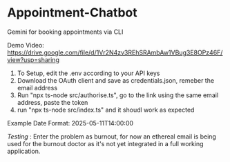# Appointment-Chatbot

Gemini for booking appointments via CLI

Demo Video: https://drive.google.com/file/d/1Vr2N4zv3REhSRAmbAw1VBug3E8OPz46F/view?usp=sharing


1. To Setup, edit the .env according to your API keys
2. Download the OAuth client and save as credentials.json, remeber the email address
3. Run "npx ts-node src/authorise.ts", go to the link using the same email address, paste the token
4. run "npx ts-node src/index.ts" and it shoudl work as expected

Example Date Format: 2025-05-11T14:00:00

*Testing* : Enter the problem as burnout, for now an ethereal email is being used for the burnout doctor as it's not yet integrated in a full working application.





